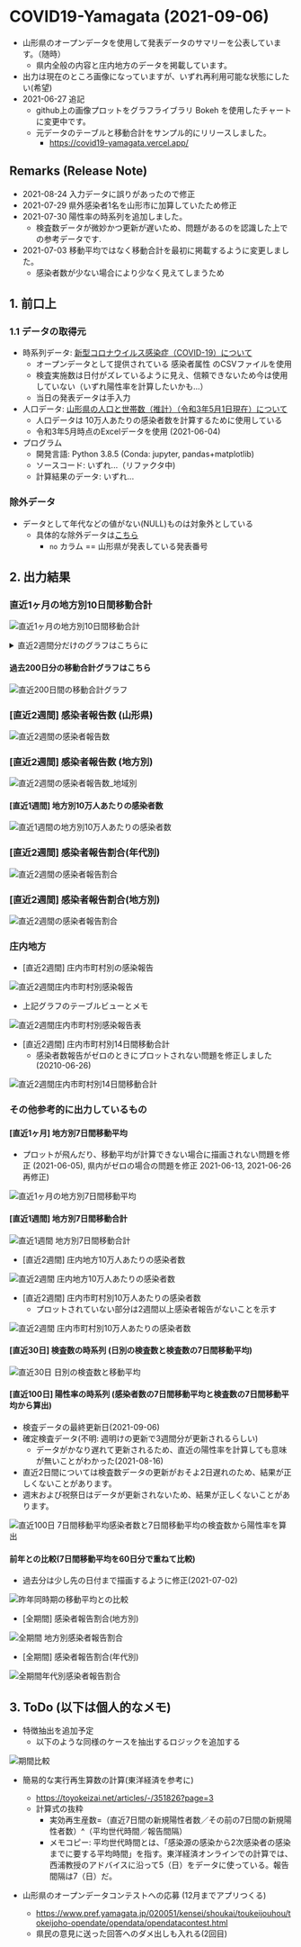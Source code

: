 # COVID19-Yamagata (2021-09-06)

- 山形県のオープンデータを使用して発表データのサマリーを公表しています。（随時）
   - 県内全般の内容と庄内地方のデータを掲載しています。
- 出力は現在のところ画像になっていますが、いずれ再利用可能な状態にしたい(希望)
- 2021-06-27 追記
   - github上の画像プロットをグラフライブラリ Bokeh を使用したチャートに変更中です。
   - 元データのテーブルと移動合計をサンプル的にリリースしました。
       - https://covid19-yamagata.vercel.app/

## Remarks (Release Note)

- 2021-08-24 入力データに誤りがあったので修正
- 2021-07-29 県外感染者1名を山形市に加算していたため修正
- 2021-07-30 陽性率の時系列を追加しました。
    - 検査数データが微妙かつ更新が遅いため、問題があるのを認識した上での参考データです.
- 2021-07-03 移動平均ではなく移動合計を最初に掲載するように変更しました。
    - 感染者数が少ない場合により少なく見えてしまうため

## 1. 前口上

### 1.1 データの取得元

- 時系列データ: [新型コロナウイルス感染症（COVID-19）について](https://www.pref.yamagata.jp/090016/bosai/kochibou/kikikanri/covid19/shingata_corona.html)
  - オープンデータとして提供されている 感染者属性 のCSVファイルを使用
  - 検査実施数は日付がズレているように見え、信頼できないため今は使用していない（いずれ陽性率を計算したいかも...）
  - 当日の発表データは手入力
- 人口データ: [山形県の人口と世帯数（推計）（令和3年5月1日現在）について](https://www.pref.yamagata.jp/020052/kensei/shoukai/toukeijouhou/jinkou/jinkm.html)
  - 人口データは 10万人あたりの感染者数を計算するために使用している
  - 令和3年5月時点のExcelデータを使用 (2021-06-04)
- プログラム
  - 開発言語: Python 3.8.5 (Conda: jupyter, pandas+matplotlib)
  - ソースコード: いずれ...（リファクタ中)
  - 計算結果のデータ: いずれ...

### 除外データ

- データとして年代などの値がない(NULL)ものは対象外としている
  - 具体的な除外データは[こちら](./images/exclusion_data.png)
    - `no` カラム == 山形県が発表している発表番号

## 2. 出力結果

### 直近1ヶ月の地方別10日間移動合計

![直近1ヶ月の地方別10日間移動合計](./images/10days_rollingsum_patients_1month.png)

<details>
<summary>直近2週間分だけのグラフはこちらに</summary>
<img src="./images/10days_rollingsum_patients_2week.png"></img>
</details>

#### 過去200日分の移動合計グラフはこちら

![直近200日間の移動合計グラフ](./images/200days_rollingsum.png)


### [直近2週間] 感染者報告数 (山形県)

![直近2週間の感染者報告数](./images/recent_2week_patients_bar.png)

### [直近2週間] 感染者報告数 (地方別)

![直近2週間の感染者報告数_地域別](./images/14days_yamagata_patients_byday.png)

####  [直近1週間] 地方別10万人あたりの感染者数

![直近1週間の地方別10万人あたりの感染者数](./images/7days_per_population_1week.png)

### [直近2週間] 感染者報告割合(年代別)

![直近2週間の感染者報告割合](./images/recent_2week_age_pie.png)

### [直近2週間] 感染者報告割合(地方別)

![直近2週間の感染者報告割合](./images/recent_2week_area_pie.png)

### 庄内地方

- [直近2週間] 庄内市町村別の感染報告

![直近2週間庄内市町村別感染報告](./images/14days_shonai_patients_byday.png)

- 上記グラフのテーブルビューとメモ

![直近2週間庄内市町村別感染報告表](./images/14days_shonai_table_view.png)

- [直近2週間] 庄内市町村別14日間移動合計
  - 感染者数報告がゼロのときにプロットされない問題を修正しました(20210-06-26)

![直近2週間庄内市町村別14日間移動合計](./images/14days_rollingsum_patients_shonai_area.png)

### その他参考的に出力しているもの

#### [直近1ヶ月] 地方別7日間移動平均

- プロットが飛んだり、移動平均が計算できない場合に描画されない問題を修正 (2021-06-05), 県内がゼロの場合の問題を修正 2021-06-13, 2021-06-26再修正)

![直近1ヶ月の地方別7日間移動平均](./images/7days_rollingave_patients_1month.png)

#### [直近1週間] 地方別7日間移動合計

![直近1週間 地方別7日間移動合計](./images/7days_rollingsum_1week.png)

- [直近2週間] 庄内地方10万人あたりの感染者数

![直近2週間 庄内地方10万人あたりの感染者数](./images/14days_per_population_shonai.png)

- [直近2週間] 庄内市町村別10万人あたりの感染者数
  - プロットされていない部分は2週間以上感染者報告がないことを示す

![直近2週間 庄内市町村別10万人あたりの感染者数](./images/14days_per_population_shonai_area.png)

#### [直近30日] 検査数の時系列 (日別の検査数と検査数の7日間移動平均)

![直近30日 日別の検査数と移動平均](./images/7days_rollingave_with_tests_30days.png)

#### [直近100日] 陽性率の時系列 (感染者数の7日間移動平均と検査数の7日間移動平均から算出)

- 検査データの最終更新日(2021-09-06)
- 確定検査データ(不明: 週明けの更新で3週間分が更新されるらしい)
  - データがかなり遅れて更新されるため、直近の陽性率を計算しても意味が無いことがわかった(2021-08-16)
- 直近2日間については検査数データの更新がおそよ2日遅れのため、結果が正しくないことがあります。
- 週末および祝祭日はデータが更新されないため、結果が正しくないことがあります。

![直近100日 7日間移動平均感染者数と7日間移動平均の検査数から陽性率を算出](./images/7days_rollingave_with_positiverate_100days.png)

#### 前年との比較(7日間移動平均を60日分で重ねて比較)

- 過去分は少し先の日付まで描画するように修正(2021-07-02)

![昨年同時期の移動平均との比較](./images/7days_rollingave_patients_100days.png)

- [全期間] 感染者報告割合(地方別)

![全期間 地方別感染者報告割合](./images/all_range_area_pie.png)

- [全期間] 感染者報告割合(年代別)

![全期間年代別感染者報告割合](./images/all_range_age_pie.png)

## 3. ToDo (以下は個人的なメモ)

- 特徴抽出を追加予定
  - 以下のような同様のケースを抽出するロジックを追加する

![期間比較](./images/compare.png)

- 簡易的な実行再生算数の計算(東洋経済を参考に)
  - https://toyokeizai.net/articles/-/351826?page=3
  - 計算式の抜粋
    - 実効再生産数=（直近7日間の新規陽性者数／その前の7日間の新規陽性者数）^（平均世代時間／報告間隔）
    - メモコピー: 平均世代時間とは、「感染源の感染から2次感染者の感染までに要する平均時間」を指す。東洋経済オンラインでの計算では、西浦教授のアドバイスに沿って5（日）をデータに使っている。報告間隔は7（日）だ。

- 山形県のオープンデータコンテストへの応募 (12月までアプリつくる)
  - https://www.pref.yamagata.jp/020051/kensei/shoukai/toukeijouhou/tokeijoho-opendate/opendata/opendatacontest.html
  - 県民の意見に送った回答へのダメ出しも入れる(2回目)

